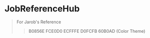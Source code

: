 # JobReferenceHub


>For Jarob's Reference
>>B0856E
>>FCE0D0
>>ECFFFE
>>D0FCFB
>>60B0AD
>>(Color Theme)